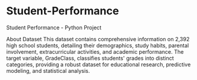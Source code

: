 # Student-Performance
Student Performance  - Python Project

About Dataset
This dataset contains comprehensive information on 2,392 high school students, detailing their demographics, study habits, parental involvement, extracurricular activities, and academic performance. 
The target variable, GradeClass, classifies students' grades into distinct categories, providing a robust dataset for educational research, predictive modeling, and statistical analysis.
